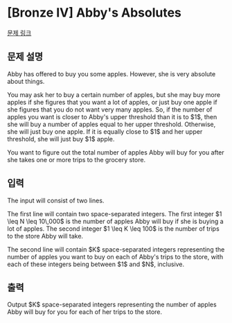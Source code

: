 # [Bronze IV] Abby's Absolutes

[문제 링크](https://www.acmicpc.net/problem/34308) 

## 문제 설명

<p>Abby has offered to buy you some apples. However, she is very absolute about things.</p>

<p>You may ask her to buy a certain number of apples, but she may buy more apples if she figures that you want a lot of apples, or just buy one apple if she figures that you do not want very many apples. So, if the number of apples you want is closer to Abby's upper threshold than it is to $1$, then she will buy a number of apples equal to her upper threshold. Otherwise, she will just buy one apple. If it is equally close to $1$ and her upper threshold, she will just buy $1$ apple.</p>

<p>You want to figure out the total number of apples Abby will buy for you after she takes one or more trips to the grocery store.</p>

## 입력 

 <p>The input will consist of two lines.</p>

<p>The first line will contain two space-separated integers. The first integer $1 \leq N \leq 10\,000$ is the number of apples Abby will buy if she is buying a lot of apples. The second integer $1 \leq K \leq 100$ is the number of trips to the store Abby will take.</p>

<p>The second line will contain $K$ space-separated integers representing the number of apples you want to buy on each of Abby's trips to the store, with each of these integers being between $1$ and $N$, inclusive.</p>

## 출력 

 <p>Output $K$ space-separated integers representing the number of apples Abby will buy for you for each of her trips to the store.</p>

